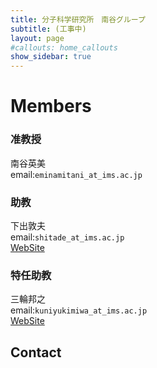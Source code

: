 ```yaml
---
title: 分子科学研究所　南谷グループ
subtitle: (工事中)
layout: page
#callouts: home_callouts
show_sidebar: true
---
```


# Members

### 准教授
南谷英美 \
email:`eminamitani_at_ims.ac.jp`
### 助教
下出敦夫 \
email:`shitade_at_ims.ac.jp` \
[WebSite](https://sites.google.com/view/shitade/)
### 特任助教
三輪邦之 \
email:`kuniyukimiwa_at_ims.ac.jp`\
[WebSite](https://sites.google.com/site/kmiwahome/)


## Contact


